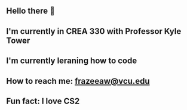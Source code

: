 ## Hello there 👋
## I'm currently in CREA 330 with Professor Kyle Tower
## I'm currently leraning how to code
## How to reach me: frazeeaw@vcu.edu
## Fun fact: I love CS2

<!--
**frazeeaw/frazeeaw** is a ✨ _special_ ✨ repository because its `README.md` (this file) appears on your GitHub profile.

Here are some ideas to get you started:

- 🔭 I’m currently in CREA 330 with Professor Kyle Tower
- 🌱 I’m currently learning how to code
- 📫 How to reach me: frazeeaw@vcu.edu
- ⚡ Fun fact: I love CS2
-->
